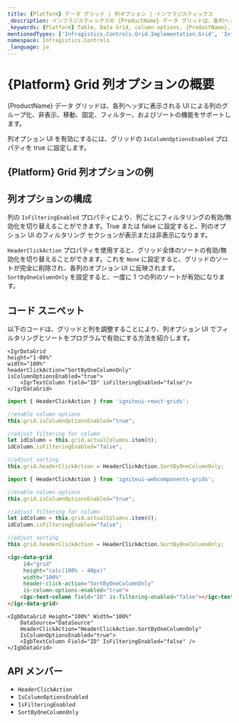 ```yaml
---
title: {Platform} データ グリッド | 列オプション | インフラジスティックス
_description: インフラジスティックスの {ProductName} データ グリッドは、各列ヘッダーのドロップダウン UI を介して列のピン固定、移動、フィルター、およびソートの機能をサポートします。{ProductName} テーブルの列オプションを是非お試しください!
_keywords: {Platform} Table, Data Grid, column options, {ProductName}, Infragistics, {Platform} テーブル, データ グリッド, 列オプション, インフラジスティックス
mentionedTypes: ['Infragistics.Controls.Grid.Implementation.Grid', 'Infragistics.Controls.Grid.Implementation.HeaderClickAction', 'Infragistics.Controls.Grid.Implementation.Column']
namespace: Infragistics.Controls
_language: ja
---
```


# {Platform} Grid 列オプションの概要

{ProductName} データ グリッドは、各列ヘッダに表示される UI による列のグループ化、非表示、移動、固定、フィルター、およびソートの機能をサポートします。

列オプション UI を有効にするには、グリッドの `IsColumnOptionsEnabled` プロパティを true に設定します。

## {Platform} Grid 列オプションの例


<code-view style="height: 600px"
           data-demos-base-url="{environment:dvDemosBaseUrl}"
           iframe-src="{environment:dvDemosBaseUrl}/grids/data-grid-column-options"
           alt="{Platform} Grid 列オプションの例"
           github-src="grids/data-grid/column-options">
</code-view>

<div class="divider--half"></div>

## 列オプションの構成

列の `IsFilteringEnabled` プロパティにより、列ごとにフィルタリングの有効/無効化を切り替えることができます。True または false に設定すると、列のオプション UI のフィルタリング セクションが表示または非表示になります。

`HeaderClickAction` プロパティを使用すると、グリッド全体のソートの有効/無効化を切り替えることができます。これを `None` に設定すると、グリッドのソートが完全に削除され、各列のオプション UI に反映されます。`SortByOneColumnOnly` を設定すると、一度に 1 つの列のソートが有効になります。

## コード スニペット

以下のコードは、グリッドと列を調整することにより、列オプション UI でフィルタリングとソートをプログラムで有効にする方法を紹介します。

```tsx
<IgrDataGrid
height="1-00%"
width="100%"
headerClickAction="SortByOneColumnOnly"
isColumnOptionsEnabled="true">
    <IgrTextColumn field="ID" isFilteringEnabled="false"/>
</IgrDataGrid>
```

<!--React-->
```ts
import { HeaderClickAction } from 'igniteui-react-grids';

//enable column options
this.grid.isColumnOptionsEnabled="true";

//adjust filtering for column
let idColumn = this.grid.actualColumns.item(0);
idColumn.isFilteringEnabled="false";

//adjust sorting
this.grid.headerClickAction = HeaderClickAction.SortByOneColumnOnly;
```

<!--WebComponents-->
```ts
import { HeaderClickAction } from 'igniteui-webcomponents-grids';

//enable column options
this.grid.isColumnOptionsEnabled="true";

//adjust filtering for column
let idColumn = this.grid.actualColumns.item(0);
idColumn.isFilteringEnabled="false";

//adjust sorting
this.grid.headerClickAction = HeaderClickAction.SortByOneColumnOnly;
```

```html
<igc-data-grid
     id="grid"
     height="calc(100% - 40px)"
     width="100%"
     header-click-action="SortByOneColumnOnly"
     is-column-options-enabled="true">
    <igc-text-column field="ID" is-filtering-enabled="false"></igc-text-column>
</igc-data-grid>
```

```razor
<IgbDataGrid Height="100%" Width="100%"
    DataSource="DataSource"
    HeaderClickAction="HeaderClickAction.SortByOneColumnOnly"
    IsColumnOptionsEnabled="true">
    <IgbTextColumn Field="ID" IsFilteringEnabled="false" />
</IgbDataGrid>
```

## API メンバー

 - `HeaderClickAction`
 - `IsColumnOptionsEnabled`
 - `IsFilteringEnabled`
 - `SortByOneColumnOnly`
